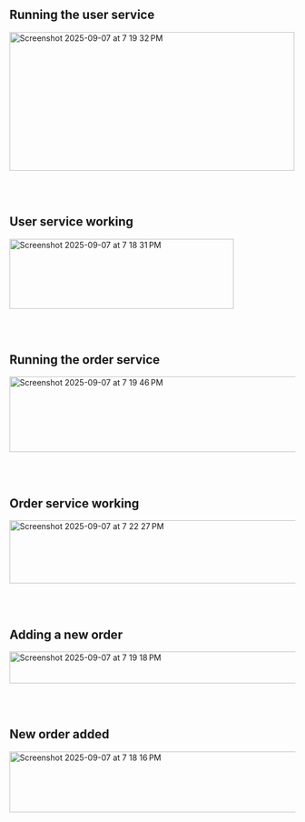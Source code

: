 ## Running the user service

<img width="502" height="244" alt="Screenshot 2025-09-07 at 7 19 32 PM" src="https://github.com/user-attachments/assets/7c49ef27-f0d7-4199-b81c-b6d9fa50ab63" />

<br></br>
## User service working

<img width="395" height="123" alt="Screenshot 2025-09-07 at 7 18 31 PM" src="https://github.com/user-attachments/assets/d77444f6-91cf-4759-9cd1-f2f9936334a6" />

<br></br>
## Running the order service

<img width="850" height="133" alt="Screenshot 2025-09-07 at 7 19 46 PM" src="https://github.com/user-attachments/assets/ede48e59-5a0e-456a-9516-a9f9e96be09a" />

<br></br>
## Order service working

<img width="698" height="111" alt="Screenshot 2025-09-07 at 7 22 27 PM" src="https://github.com/user-attachments/assets/a5e60636-fa51-43fd-b079-ce2ab26a5e33" />

<br></br>
## Adding a new order

<img width="506" height="56" alt="Screenshot 2025-09-07 at 7 19 18 PM" src="https://github.com/user-attachments/assets/4619c8f1-e388-48e0-8a38-19f54b7ceebf" />

<br></br>
## New order added

<img width="682" height="107" alt="Screenshot 2025-09-07 at 7 18 16 PM" src="https://github.com/user-attachments/assets/6b589724-4c54-46a5-be3a-78f742659e01" />
